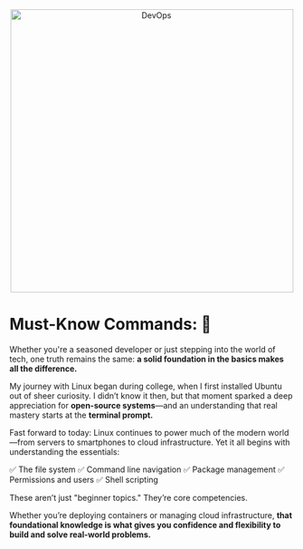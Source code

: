<div align="center">
<img width="500" alt="DevOps" src="https://media.licdn.com/dms/image/v2/D4E22AQGNmmVL24NUhQ/feedshare-shrink_800/B4EZZp6OMwHEAg-/0/1745533604959?e=1750291200&v=beta&t=YlGfsoRWwFMJiyHt0iU2_sqxCRAyIp0u7NGQsDkm0QE" />
</div>


# Must-Know Commands: 🐧

Whether you're a seasoned developer or just stepping into the world of tech, one truth remains the same: **a solid foundation in the basics makes all the difference.**

My journey with Linux began during college, when I first installed Ubuntu out of sheer curiosity. I didn’t know it then, but that moment sparked a deep appreciation for **open-source systems**—and an understanding that real mastery starts at the **terminal prompt.**

Fast forward to today: Linux continues to power much of the modern world—from servers to smartphones to cloud infrastructure. Yet it all begins with understanding the essentials:

✅ The file system
✅ Command line navigation
✅ Package management
✅ Permissions and users
✅ Shell scripting

These aren’t just "beginner topics." They’re core competencies.

Whether you’re deploying containers or managing cloud infrastructure, **that foundational knowledge is what gives you confidence and flexibility to build and solve real-world problems.**
